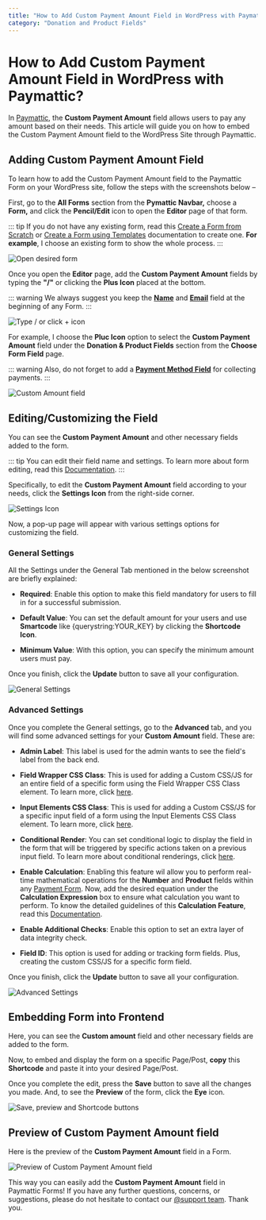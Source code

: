 ```yaml
---
title: "How to Add Custom Payment Amount Field in WordPress with Paymattic?"
category: "Donation and Product Fields"
---
```


# How to Add Custom Payment Amount Field in WordPress with Paymattic?

In [Paymattic](https://paymattic.com/), the **Custom Payment Amount** field allows users to pay any amount based on their needs. This article will guide you on how to embed the Custom Payment Amount field to the WordPress Site through Paymattic.

## Adding Custom Payment Amount Field

To learn how to add the Custom Payment Amount field to the Paymattic Form on your WordPress site, follow the steps with the screenshots below –  

First, go to the **All Forms** section from the **Pymattic Navbar,** choose a **Form,** and click the **Pencil/Edit** icon to open the **Editor** page of that form.

::: tip
If you do not have any existing form, read this [Create a Form from Scratch](./how-to-create-a-form-from-scratch-with-paymattic.md) or [Create a Form using Templates](./simple-form-templates.md) documentation to create one. **For example**, I choose an existing form to show the whole process.
:::

![Open desired form](../public/images/donation-and-product-fields/how-to-add-user-defined-amount-field-in-wordpress-with-paymattic/1.-Open-desired-form-3-scaled.webp)

Once you open the **Editor** page, add the **Custom Payment Amount** fields by typing the **"/"** or clicking the **Plus Icon** placed at the bottom.

::: warning
We always suggest you keep the [**Name**](./how-to-use-general-form-input-fields-in-wordpress-with-paymattic.md#5-toc-title) and [**Email**](./how-to-use-general-form-input-fields-in-wordpress-with-paymattic.md#6-toc-title) field at the beginning of any Form.
:::

![Type / or click + icon](../public/images/donation-and-product-fields/how-to-add-user-defined-amount-field-in-wordpress-with-paymattic/2.-Type-or-click-icon-3.webp)

For example, I choose the **Pluc Icon** option to select the **Custom Payment Amount** field under the **Donation & Product Fields** section from the **Choose Form Field** page.

::: warning
Also, do not forget to add a [**Payment Method Field**](./how-to-use-the-payment-method-fields-section.md) for collecting payments.
:::

![Custom Amount field](../public/images/donation-and-product-fields/how-to-add-user-defined-amount-field-in-wordpress-with-paymattic/3.-Custom-Amount-field.webp)

## Editing/Customizing the Field

You can see the **Custom Payment Amount** and other necessary fields added to the form.

::: tip
You can edit their field name and settings. To learn more about form editing, read this [Documentation](./how-to-edit-forms-in-wordpress-with-paymattic.md).
:::

Specifically, to edit the **Custom Payment Amount** field according to your needs, click the **Settings Icon** from the right-side corner.

![Settings Icon](../public/images/donation-and-product-fields/how-to-add-user-defined-amount-field-in-wordpress-with-paymattic/4.-Settings-Icon-3.webp)

Now, a pop-up page will appear with various settings options for customizing the field. 

### General Settings 

All the Settings under the General Tab mentioned in the below screenshot are briefly explained:

- **Required**: Enable this option to make this field mandatory for users to fill in for a successful submission. 

- **Default Value**: You can set the default amount for your users and use **Smartcode** like {querystring:YOUR_KEY} by clicking the **Shortcode Icon**.

- **Minimum Value**: With this option, you can specify the minimum amount users must pay. 

Once you finish, click the **Update** button to save all your configuration. 

![General Settings](../public/images/donation-and-product-fields/how-to-add-user-defined-amount-field-in-wordpress-with-paymattic/5.-General-Settings-1.webp)

### Advanced Settings 

Once you complete the General settings, go to the **Advanced** tab, and you will find some advanced settings for your **Custom Amount** field. These are:

- **Admin Label**: This label is used for the admin wants to see the field's label from the back end.

- **Field Wrapper CSS Class**: This is used for adding a Custom CSS/JS for an entire field of a specific form using the Field Wrapper CSS Class element. To learn more, click [here](./how-to-create-custom-css-js-in-wordpress-with-paymattic.md).

- **Input Elements CSS Class**: This is used for adding a Custom CSS/JS for a specific input field of a form using the Input Elements CSS Class element. To learn more, click [here](./how-to-create-custom-css-js-in-wordpress-with-paymattic.md).

- **Conditional Render**: You can set conditional logic to display the field in the form that will be triggered by specific actions taken on a previous input field. To learn more about conditional renderings, click [here](./how-to-use-conditional-logic-in-form-fields-with-paymattic.md).

- **Enable Calculation**: Enabling this feature wil allow you to perform real-time mathematical operations for the **Number** and **Product** fields within any [Payment Form](./how-to-create-your-first-payment-form-in-a-minute-and-accept-payments-with-paymattic.md). Now, add the desired equation under the **Calculation Expression** box to ensure what calculation you want to perform. To know the detailed guidelines of this **Calculation Feature**, read this [Documentation](./dynamic-payment-item-field.md#2-toc-title).

- **Enable Additional Checks**: Enable this option to set an extra layer of data integrity check.

- **Field ID**: This option is used for adding or tracking form fields. Plus, creating the custom CSS/JS for a specific form field.

Once you finish, click the **Update** button to save all your configuration. 

![Advanced Settings](../public/images/donation-and-product-fields/how-to-add-user-defined-amount-field-in-wordpress-with-paymattic/6.-Advanced-Settings-2.webp)

## Embedding Form into Frontend

Here, you can see the **Custom amount** field and other necessary fields are added to the form.

Now, to embed and display the form on a specific Page/Post, **copy** this **Shortcode** and paste it into your desired Page/Post.

Once you complete the edit, press the **Save** button to save all the changes you made. And, to see the **Preview** of the form, click the **Eye** icon.

![Save, preview and Shortcode buttons](../public/images/donation-and-product-fields/how-to-add-user-defined-amount-field-in-wordpress-with-paymattic/7.-save.-preview-and-shortcode-buttons.webp)

## Preview of Custom Payment Amount field

Here is the preview of the **Custom Payment Amount** field in a Form.

![Preview of Custom Payment Amount field](../public/images/donation-and-product-fields/how-to-add-user-defined-amount-field-in-wordpress-with-paymattic/8.-Preview-of-Custom-amount-field.webp)

This way you can easily add the **Custom Payment Amount** field in Paymattic Forms!
If you have any further questions, concerns, or suggestions, please do not hesitate to contact our [@support team](https://wpmanageninja.com/support-tickets/). Thank you.